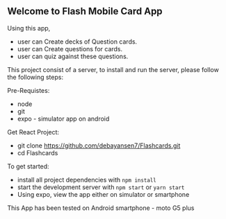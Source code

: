 ## Welcome to Flash Mobile Card App

Using this app,
  * user can Create decks of Question cards.
  * user can Create questions for cards.
  * user can quiz against these questions.

This project consist of a server, to install and run the server, please follow the following steps:

Pre-Requistes:
* node
* git
* expo - simulator app on android


Get React Project:
* git clone https://github.com/debayansen7/Flashcards.git
* cd Flashcards

To get started:
* install all project dependencies with `npm install`
* start the development server with `npm start` or `yarn start`
* Using expo, view the app either on simulator or smartphone

This App has been tested on Android smartphone - moto G5 plus
